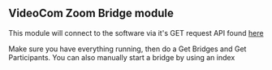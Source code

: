 ## VideoCom Zoom Bridge module
This module will connect to the software via it's GET request API found [here](https://documenter.getpostman.com/view/19249171/UVsMuRMq)

Make sure you have everything running, then do a Get Bridges and Get Participants. You can also manually start a bridge by using an index
